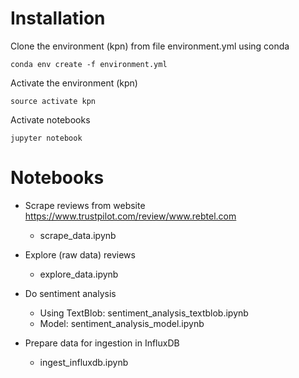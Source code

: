 # Installation #

Clone the environment (kpn) from file environment.yml using conda

```shell
conda env create -f environment.yml
```

Activate the environment (kpn)
```shell
source activate kpn
```

Activate notebooks
```shell
jupyter notebook
```

# Notebooks #
* Scrape reviews from website https://www.trustpilot.com/review/www.rebtel.com
	* scrape_data.ipynb

* Explore (raw data) reviews
	* explore_data.ipynb

* Do sentiment analysis 
	* Using TextBlob: sentiment_analysis_textblob.ipynb
	* Model: sentiment_analysis_model.ipynb

* Prepare data for ingestion in InfluxDB
	* ingest_influxdb.ipynb




